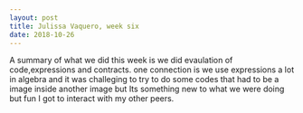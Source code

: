 ```yaml
---
layout: post
title: Julissa Vaquero, week six
date: 2018-10-26
---
```


A summary of what we did this week is we did evaulation of code,expressions and contracts. one connection is we use expressions a lot in algebra and it was challeging to try to do some codes that had to be a image inside another image but Its something new to what we were doing but fun I got to interact with my other peers.
